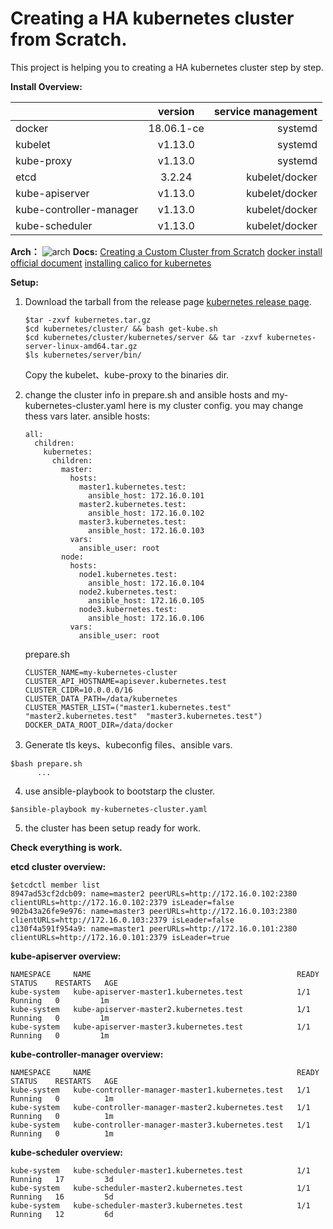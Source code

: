
# Creating a HA kubernetes cluster from Scratch.

This project is helping you to creating a HA kubernetes cluster step by step.

**Install Overview:**

|  | version | service management |
| :--- | :----: | ----: |
| docker | 18.06.1-ce| systemd |
| kubelet |  v1.13.0 | systemd |
| kube-proxy |  v1.13.0 | systemd |
| etcd | 3.2.24 | kubelet/docker |
| kube-apiserver | v1.13.0 | kubelet/docker |
| kube-controller-manager | v1.13.0 | kubelet/docker  |
| kube-scheduler| v1.13.0 | kubelet/docker  |

**Arch：**
![arch ](https://res.cloudinary.com/ddvxfzzbe/image/upload/v1543227461/kuberetes%E6%9E%B6%E6%9E%84%E5%9B%BE_uimtft.png)
**Docs:**
[Creating a Custom Cluster from Scratch](https://kubernetes.io/docs/setup/scratch/)
[docker install official document](https://docs.docker.com/install/linux/docker-ce/ubuntu/)
[installing calico  for kubernetes](https://docs.projectcalico.org/v3.1/getting-started/kubernetes/installation/calico)

**Setup:**

 1. Download the tarball from the release page [kubernetes release page](https://github.com/kubernetes/kubernetes/releases).
	
		$tar -zxvf kubernetes.tar.gz
		$cd kubernetes/cluster/ && bash get-kube.sh
		$cd kubernetes/cluster/kubernetes/server && tar -zxvf kubernetes-server-linux-amd64.tar.gz
		$ls kubernetes/server/bin/ 
	Copy the kubelet、kube-proxy  to  the binaries dir.

 2. change the cluster info in prepare.sh and ansible hosts and my-kubernetes-cluster.yaml
here is my cluster config. you may change thess vars later.
ansible hosts:

		all:
		  children:
		    kubernetes:
		      children:
		        master:
		          hosts:
		            master1.kubernetes.test: 
		              ansible_host: 172.16.0.101
		            master2.kubernetes.test:
		              ansible_host: 172.16.0.102
		            master3.kubernetes.test:
		              ansible_host: 172.16.0.103
		          vars:
		            ansible_user: root
		        node:
		          hosts:
		            node1.kubernetes.test:
		              ansible_host: 172.16.0.104
			        node2.kubernetes.test:
		              ansible_host: 172.16.0.105
		            node3.kubernetes.test:
		              ansible_host: 172.16.0.106
		          vars:
		            ansible_user: root
	prepare.sh

		CLUSTER_NAME=my-kubernetes-cluster
		CLUSTER_API_HOSTNAME=apisever.kubernetes.test
		CLUSTER_CIDR=10.0.0.0/16
		CLUSTER_DATA_PATH=/data/kubernetes
		CLUSTER_MASTER_LIST=("master1.kubernetes.test"  "master2.kubernetes.test"  "master3.kubernetes.test")
		DOCKER_DATA_ROOT_DIR=/data/docker
	
 3.  Generate tls keys、kubeconfig files、ansible vars.

	$bash prepare.sh
		  ...
 4.  use ansible-playbook to bootstarp the cluster.

	$ansible-playbook my-kubernetes-cluster.yaml

 5.  the cluster has been setup ready for work.

**Check everything is work.**

**etcd cluster overview:**

	$etcdctl member list
	8947ad53cf2dcb09: name=master2 peerURLs=http://172.16.0.102:2380 clientURLs=http://172.16.0.102:2379 isLeader=false
	902b43a26fe9e976: name=master3 peerURLs=http://172.16.0.103:2380 clientURLs=http://172.16.0.103:2379 isLeader=false
	c130f4a591f954a9: name=master1 peerURLs=http://172.16.0.101:2380 clientURLs=http://172.16.0.101:2379 isLeader=true
	
**kube-apiserver overview:**
	
	NAMESPACE     NAME                                              READY     STATUS    RESTARTS   AGE
	kube-system   kube-apiserver-master1.kubernetes.test            1/1       Running   0         1m
	kube-system   kube-apiserver-master2.kubernetes.test            1/1       Running   0         1m
	kube-system   kube-apiserver-master3.kubernetes.test            1/1       Running   0         1m

**kube-controller-manager overview:**

	NAMESPACE     NAME                                              READY     STATUS    RESTARTS   AGE
	kube-system   kube-controller-manager-master1.kubernetes.test   1/1       Running   0          1m
	kube-system   kube-controller-manager-master2.kubernetes.test   1/1       Running   0          1m
	kube-system   kube-controller-manager-master3.kubernetes.test   1/1       Running   0          1m
 
 **kube-scheduler overview:**
 
	kube-system   kube-scheduler-master1.kubernetes.test            1/1       Running   17         3d
	kube-system   kube-scheduler-master2.kubernetes.test            1/1       Running   16         5d
	kube-system   kube-scheduler-master3.kubernetes.test            1/1       Running   12         6d

